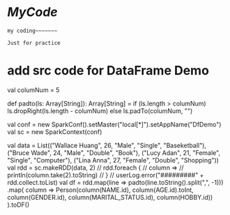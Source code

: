 # ___MyCode___
    my coding~~~~~~~

    Just for practice


# add src code for DataFrame Demo

  val columNum = 5

  def padto(ls: Array[String]): Array[String] = if (ls.length > columNum) ls.dropRight(ls.length - columNum) else ls.padTo(columNum, "")

  val conf = new SparkConf().setMaster("local[*]").setAppName("DfDemo")
  val sc = new SparkContext(conf)

  val data = List(("Wallace Huang", 26, "Male", "Single", "Baseketball"), ("Bruce Wade", 24, "Male", "Double", "Book"),
    ("Lucy Adan", 21, "Female", "Single", "Computer"), ("Lina Anna", 27, "Female", "Double", "Shopping"))
  val rdd = sc.makeRDD(data, 2)
  //  rdd.foreach {
  //    column =>
  //      println(column.take(2).toString)
  //  }
  //  userLog.error("#########" + rdd.collect.toList)
  val df = rdd.map(line => padto(line.toString().split(",", -1)))
    .map(
      column => Person(column(NAME.id),
        column(AGE.id).toInt,
        column(GENDER.id),
        column(MARITAL_STATUS.id),
        column(HOBBY.id))
    ).toDF()
